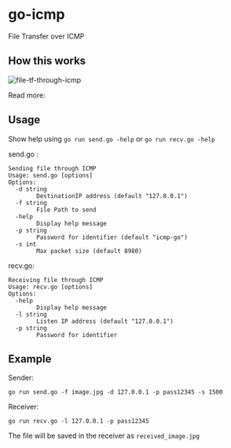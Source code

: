 # go-icmp
File Transfer over ICMP

## How this works
![file-tf-through-icmp](https://github.com/radendi/go-icmp/assets/73756341/18b76660-b684-4521-b7ad-e288193f31d1)


Read more:

## Usage
Show help using `go run send.go -help` or `go run recv.go -help`

send.go :
```
Sending file through ICMP
Usage: send.go [options]
Options:
  -d string
        DestinationIP address (default "127.0.0.1")
  -f string
        File Path to send
  -help
        Display help message
  -p string
        Password for identifier (default "icmp-go")
  -s int
        Max packet size (default 8980)
```
recv.go:
```
Receiving file through ICMP
Usage: recv.go [options]
Options:
  -help
        Display help message
  -l string
        Listen IP address (default "127.0.0.1")
  -p string
        Password for identifier
```

## Example
Sender:
```
go run send.go -f image.jpg -d 127.0.0.1 -p pass12345 -s 1500
```

Receiver:
```
go run recv.go -l 127.0.0.1 -p pass12345 
```
The file will be saved in the receiver as `received_image.jpg`
